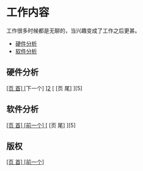 # 工作内容

工作很多时候都是无聊的，当兴趣变成了工作之后更甚。

* [硬件分析](#user-content-硬件分析)
* [软件分析](#user-content-软件分析)

## 硬件分析
[ [页 首] ][0] [下一个] ][2] [ [页 尾] ][5]

## 软件分析

[ [页 首] ][0] [ [前一个] ][1] [ [页 尾] ][5]

## 版权
[ [页 首] ][0] [ [前一个] ][1] 

[0]: #user-content-工作内容
[1]: #user-content-硬件分析
[2]: #user-content-软件分析
[3]: #user-content-版权
